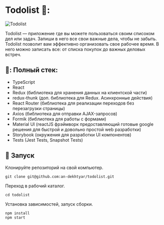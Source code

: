 # Todolist 📝:

![Todolist](https://cdn1.savepice.ru/uploads/2021/8/16/5466bac72430f5b70fe9f52883c85056-full.png)

Todolist — приложение где вы можете пользоваться своим списоком дел или задач. Запиши в него все свои важные дела, чтобы не забыть. Todolist позволит вам эффективно организовать свое рабочее время. В него можно записать все: от списка покупок до важных деловых встреч.


## 📑: Полный стек:

- TypeScript
- React
- Redux (библиотека для хранения данных на клиентской части)
- redux-thunk (доп. библиотека для Redux. Асинхронные действия)
- React Router (библиотека для реализации переходов без перезагрузки страницы)
- Axios (библиотека для отправки AJAX-запросов)
- Formik (библиотека для работы с формами)
- Material UI (reactJS фрэймворк предоставляющий готовые google решения для быстрой и довольно простой web разработки)
- Storybook (окружения для разработки UI компонентов)
- Tests (Jest Tests, Snapshot Tests)

## :rocket: Запуск

Клонируйте репозиторий на свой компьютер.
```
git clone git@github.com:an-dekhtyar/todolist.git
```

Переход в рабочий каталог.
```
cd todolist
```
Установка зависимостей, запуск сборки.
```
npm install
npm start
```
